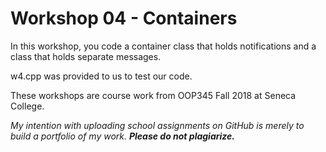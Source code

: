 # Workshop 04 - Containers

In this workshop, you code a container class that holds notifications and a class that holds separate messages.

w4.cpp was provided to us to test our code.

These workshops are course work from OOP345 Fall 2018 at Seneca College. 

*My intention with uploading school assignments on GitHub is merely to build a portfolio of my work.* **_Please do not plagiarize._**